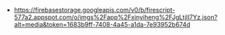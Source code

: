 - https://firebasestorage.googleapis.com/v0/b/firescript-577a2.appspot.com/o/imgs%2Fapp%2Fxinyiheng%2FJgLtjII7Yz.json?alt=media&token=1683b9ff-7408-4a45-a1da-7e93952b674d
